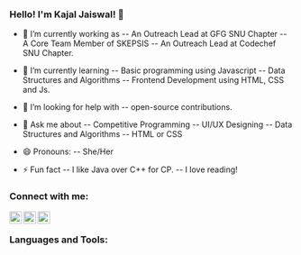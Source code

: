 ### Hello! I'm Kajal Jaiswal! 👋

- 🔭 I’m currently working as 
      -- An Outreach Lead at GFG SNU Chapter
      -- A Core Team Member of SKEPSIS
      -- An Outreach Lead at Codechef SNU Chapter.
- 🌱 I’m currently learning 
      -- Basic programming using Javascript
      -- Data Structures and Algorithms
      -- Frontend Development using HTML, CSS and Js.
- 🤔 I’m looking for help with 
      -- open-source contributions.
- 💬 Ask me about
      -- Competitive Programming
      -- UI/UX Designing
      -- Data Structures and Algorithms
      -- HTML or CSS

- 😄 Pronouns: 
      -- She/Her
- ⚡ Fun fact
      -- I like Java over C++ for CP.
      -- I love reading!

### Connect with me:

      
[<img align="left" alt="codeSTACKr | Twitter" width="22px" src="https://cdn.jsdelivr.net/npm/simple-icons@v3/icons/twitter.svg" />][twitter]
[<img align="left" alt="codeSTACKr | LinkedIn" width="22px" src="https://cdn.jsdelivr.net/npm/simple-icons@v3/icons/linkedin.svg" />][linkedin]
[<img align="left" alt="codeSTACKr | Instagram" width="22px" src="https://cdn.jsdelivr.net/npm/simple-icons@v3/icons/instagram.svg" />][instagram]

<br />

### Languages and Tools:



<br />
<br />

[twitter]: https://twitter.com/KajalJa68940044
[instagram]: https://www.instagram.com/ka.j.al18/
[linkedin]: https://www.linkedin.com/in/kajal-jaiswal-2b55741bb/
